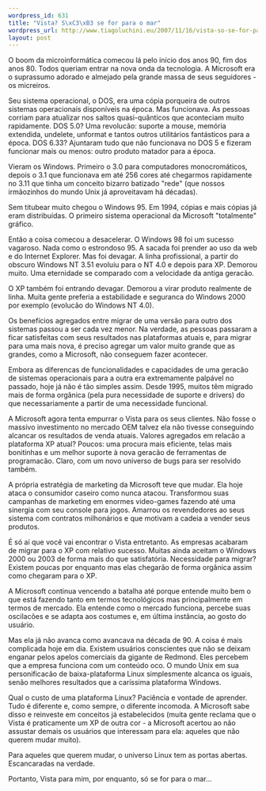 ```yaml
--- 
wordpress_id: 631
title: "Vista? S\xC3\xB3 se for para o mar"
wordpress_url: http://www.tiagoluchini.eu/2007/11/16/vista-so-se-for-para-o-mar/
layout: post
---
```

O boom da microinformática comecou lá pelo início dos anos 90, fim dos anos 80. Todos queriam entrar na nova onda da tecnologia. A Microsoft era o suprassumo adorado e almejado pela grande massa de seus seguidores - os micreiros.

Seu sistema operacional, o DOS, era uma cópia porqueira de outros sistemas operacionais disponíveis na época. Mas funcionava. As pessoas corriam para atualizar nos saltos quasi-quânticos que aconteciam muito rapidamente. DOS 5.0? Uma revolucão: suporte a mouse, memória extendida, undelete, unformat e tantos outros utilitários fantásticos para a época. DOS 6.33? Ajuntaram tudo que não funcionava no DOS 5 e fizeram funcionar mais ou menos: outro produto matador para a época.

Vieram os Windows. Primeiro o 3.0 para computadores monocromáticos, depois o 3.1 que funcionava em até 256 cores até chegarmos rapidamente no 3.11 que tinha um conceito bizarro batizado "rede" (que nossos irmãozinhos do mundo Unix já aproveitavam há décadas).

Sem titubear muito chegou o Windows 95. Em 1994, cópias e mais cópias já eram distribuídas. O primeiro sistema operacional da Microsoft "totalmente" gráfico.

Então a coisa comecou a desacelerar. O Windows 98 foi um sucesso vagaroso. Nada como o estrondoso 95. A sacada foi prender ao uso da web e do Internet Explorer. Mas foi devagar. A linha profissional, a partir do obscuro Windows NT 3.51 evoluiu para o NT 4.0 e depois para XP. Demorou muito. Uma eternidade se comparado com a velocidade da antiga geracão.

O XP também foi entrando devagar. Demorou a virar produto realmente de linha. Muita gente preferia a estabilidade e seguranca do Windows 2000 por exemplo (evolucão do Windows NT 4.0).

Os benefícios agregados entre migrar de uma versão para outro dos sistemas passou a ser cada vez menor. Na verdade, as pessoas passaram a ficar satisfeitas com seus resultados nas plataformas atuais e, para migrar para uma mais nova, é preciso agregar um valor muito grande que as grandes, como a Microsoft, não conseguem fazer acontecer.

Embora as diferencas de funcionalidades e capacidades de uma geracão de sistemas operacionais para a outra era extremamente palpável no passado, hoje já não é tão simples assim. Desde 1995, muitos têm migrado mais de forma orgânica (pela pura necessidade de suporte e drivers) do que necessariamente a partir de uma necessidade funcional.

A Microsoft agora tenta empurrar o Vista para os seus clientes. Não fosse o massivo investimento no mercado OEM talvez ela não tivesse conseguindo alcancar os resultados de venda atuais. Valores agregados em relacão a plataforma XP atual? Poucos: uma procura mais eficiente, telas mais bonitinhas e um melhor suporte à nova geracão de ferramentas de programacão. Claro, com um novo universo de bugs para ser resolvido também.

A própria estratégia de marketing da Microsoft teve que mudar. Ela hoje ataca o consumidor caseiro como nunca atacou. Transformou suas campanhas de marketing em enormes video-games fazendo até uma sinergia com seu console para jogos. Amarrou os revendedores ao seus sistema com contratos milhonários e que motivam a cadeia a vender seus produtos.

É só aí que você vai encontrar o Vista entretanto. As empresas acabaram de migrar para o XP com relativo sucesso. Muitas ainda aceitam o Windows 2000 ou 2003 de forma mais do que satisfatória. Necessidade para migrar? Existem poucas por enquanto mas elas chegarão de forma orgânica assim como chegaram para o XP.

A Microsoft continua vencendo a batalha até porque entende muito bem o que está fazendo tanto em termos tecnológicos mas principalmente em termos de mercado. Ela entende como o mercado funciona, percebe suas oscilacões e se adapta aos costumes e, em última instância, ao gosto do usuário.

Mas ela já não avanca como avancava na década de 90. A coisa é mais complicada hoje em dia. Existem usuários conscientes que não se deixam enganar pelos apelos comerciais da gigante de Redmond. Eles percebem que a empresa funciona com um conteúdo oco. O mundo Unix em sua personificacão de baixa-plataforma Linux simplesmente alcanca os iguais, senão melhores resultados que a caríssima plataforma Windows.

Qual o custo de uma plataforma Linux? Paciência e vontade de aprender. Tudo é diferente e, como sempre, o diferente incomoda. A Microsoft sabe disso e reinveste em conceitos já estabelecidos (muita gente reclama que o Vista é praticamente um XP de outra cor - a Microsoft acertou ao não assustar demais os usuários que interessam para ela: aqueles que não querem mudar muito).

Para aqueles que querem mudar, o universo Linux tem as portas abertas. Escancaradas na verdade.

Portanto, Vista para mim, por enquanto, só se for para o mar...
